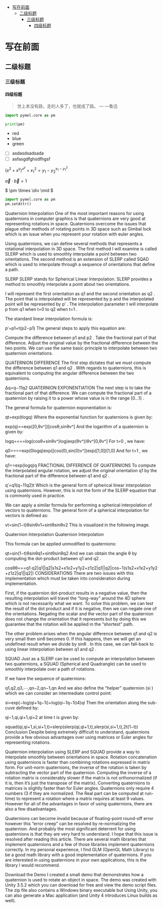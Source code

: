 - [写在前面](#写在前面)
  - [二级标题](#二级标题)
    - [三级标题](#三级标题)
      - [四级标题](#四级标题)
# 写在前面

## 二级标题

### 三级标题

#### 四级标题

> 世上本没有路，走的人多了，也就成了路。
> — —鲁迅

```python
import pymel.core as pm

print(pm)
```

* red
* blue
* green

-[ ] asdasdsadsada
-[ ] asfasgdfghsdfhgsf

$(x^2 + x^y )^{x^y}+ x_1^2= y_1 - y_2^{x_1-y_1^2}$

$\vec a \cdot \vec b = 1$

$ \pm \times \div \mid $

```Python
import pymel.core as pm
pm.setAttr()
```


Quaternion Interpolation
One of the most important reasons for using quaternions in computer graphics is that quaternions are very good at representing rotations in space. Quaternions overcome the issues that plague other methods of rotating points in 3D space such as Gimbal lock which is an issue when you represent your rotation with euler angles.

Using quaternions, we can define several methods that represents a rotational interpolation in 3D space. The first method I will examine is called SLERP which is used to smoothly interpolate a point between two orientations. The second method is an extension of SLERP called SQAD which is used to interpolate through a sequence of orientations that define a path.

SLERP
SLERP stands for Spherical Linear Interpolation. SLERP provides a method to smoothly interpolate a point about two orientations.

I will represent the first orientation as q1
 and the second orientation as q2
. The point that is interpolated will be represented by p
 and the interpolated point will be represented by p′
. The interpolation parameter t
 will interpolate p
 from q1
 when t=0
 to q2
 when t=1
.

The standard linear interpolation formula is:

p′=p1+t(p2−p1)
The general steps to apply this equation are:

Compute the difference between p1
 and p2
.
Take the fractional part of that difference.
Adjust the original value by the fractional difference between the two points.
We can use the same basic principle to interpolate between two quaternion orientations.

QUATERNION DIFFERENCE
The first step dictates that we must compute the difference between q1
 and q2
. With regards to quaternions, this is equivalent to computing the angular difference between the two quaternions.

Δq=q−11q2
QUATERNION EXPONENTIATION
The next step is to take the fractional part of that difference. We can compute the fractional part of a quaternion by raising it to a power whose value is in the range [0…1]
.

The general formula for quaternion exponentiation is:

qt=exp(tlogq)
Where the exponential function for quaternions is given by:

exp(q)==exp([0,θv^])[cosθ,sinθv^]
And the logarithm of a quaternion is given by:

logq====log(cosθ+sinθv^)log(exp(θv^))θv^[0,θv^]
For t=0
, we have:

q0====exp(0logq)exp([cos(0),sin(0)v^])exp([1,0])[1,0]
And for t=1
, we have:

q1==exp(logq)q
FRACTIONAL DIFFERENCE OF QUATERNIONS
To compute the interpolated angular rotation, we adjust the original orientation q1
 by the fractional part of the difference between q1
 and q2
.

q′=q1(q−11q2)t
Which is the general form of spherical linear interpolation using quaternions. However, this is not the form of the SLERP equation that is commonly used in practice.

We can apply a similar formula for performing a spherical interpolation of vectors to quaternions. The general form of a spherical interpolation for vectors is defined as:

vt=sin(1−t)θsinθv1+sintθsinθv2
This is visualized in the following image.

Quaternion Interpolation
Quaternion Interpolation

This formula can be applied unmodified to quaternions:

qt=sin(1−t)θsinθq1+sintθsinθq2
And we can obtain the angle θ
 by computing the dot-product between q1
 and q2
.

cosθθ===q1⋅q2|q1||q2|s1s2+x1x2+y1y2+z1z2|q1||q2|cos−1(s1s2+x1x2+y1y2+z1z2|q1||q2|)
CONSIDERATIONS
There are two issues with this implementation which must be taken into consideration during implementation.

First, if the quaternion dot-product results in a negative value, then the resulting interpolation will travel the “long-way” around the 4D sphere which is not necessarily what we want. To solve this problem, we can test the result of the dot product and if it is negative, then we can negate one of the orientations. Negating the scalar and the vector part of the quaternion does not change the orientation that it represents but by doing this we guarantee that the rotation will be applied in the “shortest” path.

The other problem arises when the angular difference between q1
 and q2
 is very small then sinθ
 becomes 0. If this happens, then we will get an undefined result when we divide by sinθ
. In this case, we can fall-back to using linear interpolation between q1
 and q2
.

SQUAD
Just as a SLERP can be used to compute an interpolation between two quaternions, a SQUAD (Spherical and Quadrangle) can be used to smoothly interpolate over a path of rotations.

If we have the sequence of quaternions:

q1,q2,q3,⋯,qn−2,qn−1,qn
And we also define the “helper” quaternion (si
) which we can consider an intermediate control point:

si=exp(−log(qi+1q−1i)+log(qi−1q−1i)4)qi
Then the orientation along the sub-cuve defined by:

qi−1,qi,qi+1,qi+2
at time t is given by:

squad(qi,qi+1,si,si+1,t)=slerp(slerp(qi,qi+1,t),slerp(si,si+1,t),2t(1−t))
Conclusion
Despite being extremely difficult to understand, quaternions provide a few obvious advantages over using matrices or Euler angles for representing rotations.

Quaternion interpolation using SLERP and SQUAD provide a way to interpolate smoothly between orientations in space.
Rotation concatenation using quaternions is faster than combining rotations expressed in matrix form.
For unit-norm quaternions, the inverse of the rotation is taken by subtracting the vector part of the quaternion. Computing the inverse of a rotation matrix is considerably slower if the matrix is not orthonormalized (if it is, then it’s just the transpose of the matrix).
Converting quaternions to matrices is slightly faster than for Euler angles.
Quaternions only require 4 numbers (3 if they are normalized. The Real part can be computed at run-time) to represent a rotation where a matrix requires at least 9 values.
However for all of the advantages in favor of using quaternions, there are also a few disadvantages.

Quaternions can become invalid because of floating-point round-off error however this “error creep” can be resolved by re-normalizing the quaternion.
And probably the most significant deterrent for using quaternions is that they are very hard to understand. I hope that this issue is resolved after reading this article.
There are several math libraries that implement quaternions and a few of those libraries implement quaternions correctly. In my personal experience, I find GLM (OpenGL Math Library) to be a good math library with a good implementation of quaternions. If you are interested in using quaternions in your own applications, this is the library I would recommend.

Download the Demo
I created a small demo that demonstrates how a quaternion is used to rotate an object in space. The demo was created with Unity 3.5.2 which you can download for free and view the demo script files. The zip file also contains a Windows binary executable but Using Unity, you can also generate a Mac application (and Unity 4 introduces Linux builds as well).